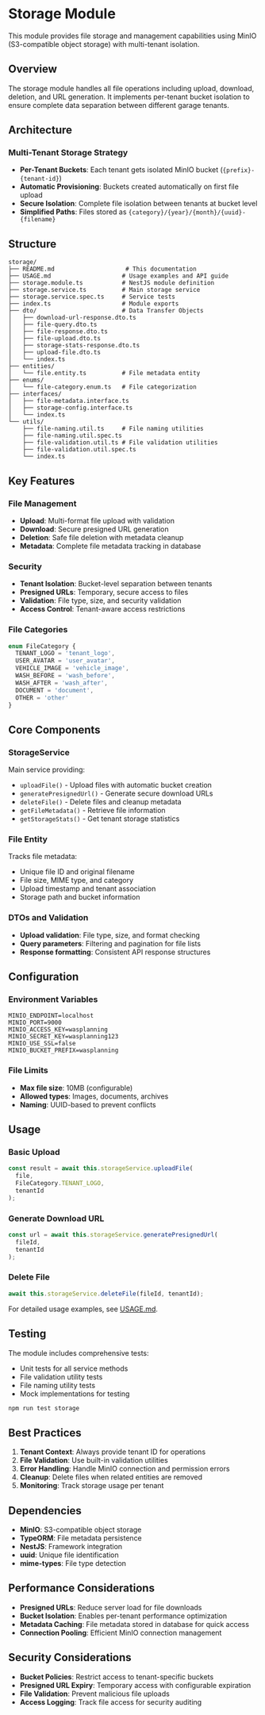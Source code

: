 # Storage Module

This module provides file storage and management capabilities using MinIO (S3-compatible object storage) with multi-tenant isolation.

## Overview

The storage module handles all file operations including upload, download, deletion, and URL generation. It implements per-tenant bucket isolation to ensure complete data separation between different garage tenants.

## Architecture

### Multi-Tenant Storage Strategy
- **Per-Tenant Buckets**: Each tenant gets isolated MinIO bucket (`{prefix}-{tenant-id}`)
- **Automatic Provisioning**: Buckets created automatically on first file upload
- **Secure Isolation**: Complete file isolation between tenants at bucket level
- **Simplified Paths**: Files stored as `{category}/{year}/{month}/{uuid}-{filename}`

## Structure

```
storage/
├── README.md                    # This documentation
├── USAGE.md                    # Usage examples and API guide
├── storage.module.ts           # NestJS module definition
├── storage.service.ts          # Main storage service
├── storage.service.spec.ts     # Service tests
├── index.ts                    # Module exports
├── dto/                        # Data Transfer Objects
│   ├── download-url-response.dto.ts
│   ├── file-query.dto.ts
│   ├── file-response.dto.ts
│   ├── file-upload.dto.ts
│   ├── storage-stats-response.dto.ts
│   ├── upload-file.dto.ts
│   └── index.ts
├── entities/
│   └── file.entity.ts          # File metadata entity
├── enums/
│   └── file-category.enum.ts   # File categorization
├── interfaces/
│   ├── file-metadata.interface.ts
│   ├── storage-config.interface.ts
│   └── index.ts
└── utils/
    ├── file-naming.util.ts     # File naming utilities
    ├── file-naming.util.spec.ts
    ├── file-validation.util.ts # File validation utilities
    ├── file-validation.util.spec.ts
    └── index.ts
```

## Key Features

### File Management
- **Upload**: Multi-format file upload with validation
- **Download**: Secure presigned URL generation
- **Deletion**: Safe file deletion with metadata cleanup
- **Metadata**: Complete file metadata tracking in database

### Security
- **Tenant Isolation**: Bucket-level separation between tenants
- **Presigned URLs**: Temporary, secure access to files
- **Validation**: File type, size, and security validation
- **Access Control**: Tenant-aware access restrictions

### File Categories
```typescript
enum FileCategory {
  TENANT_LOGO = 'tenant_logo',
  USER_AVATAR = 'user_avatar',
  VEHICLE_IMAGE = 'vehicle_image',
  WASH_BEFORE = 'wash_before',
  WASH_AFTER = 'wash_after',
  DOCUMENT = 'document',
  OTHER = 'other'
}
```

## Core Components

### StorageService
Main service providing:
- `uploadFile()` - Upload files with automatic bucket creation
- `generatePresignedUrl()` - Generate secure download URLs
- `deleteFile()` - Delete files and cleanup metadata
- `getFileMetadata()` - Retrieve file information
- `getStorageStats()` - Get tenant storage statistics

### File Entity
Tracks file metadata:
- Unique file ID and original filename
- File size, MIME type, and category
- Upload timestamp and tenant association
- Storage path and bucket information

### DTOs and Validation
- **Upload validation**: File type, size, and format checking
- **Query parameters**: Filtering and pagination for file lists
- **Response formatting**: Consistent API response structures

## Configuration

### Environment Variables
```env
MINIO_ENDPOINT=localhost
MINIO_PORT=9000
MINIO_ACCESS_KEY=wasplanning
MINIO_SECRET_KEY=wasplanning123
MINIO_USE_SSL=false
MINIO_BUCKET_PREFIX=wasplanning
```

### File Limits
- **Max file size**: 10MB (configurable)
- **Allowed types**: Images, documents, archives
- **Naming**: UUID-based to prevent conflicts

## Usage

### Basic Upload
```typescript
const result = await this.storageService.uploadFile(
  file,
  FileCategory.TENANT_LOGO,
  tenantId
);
```

### Generate Download URL
```typescript
const url = await this.storageService.generatePresignedUrl(
  fileId,
  tenantId
);
```

### Delete File
```typescript
await this.storageService.deleteFile(fileId, tenantId);
```

For detailed usage examples, see [USAGE.md](./USAGE.md).

## Testing

The module includes comprehensive tests:
- Unit tests for all service methods
- File validation utility tests
- File naming utility tests
- Mock implementations for testing

```bash
npm run test storage
```

## Best Practices

1. **Tenant Context**: Always provide tenant ID for operations
2. **File Validation**: Use built-in validation utilities
3. **Error Handling**: Handle MinIO connection and permission errors
4. **Cleanup**: Delete files when related entities are removed
5. **Monitoring**: Track storage usage per tenant

## Dependencies

- **MinIO**: S3-compatible object storage
- **TypeORM**: File metadata persistence
- **NestJS**: Framework integration
- **uuid**: Unique file identification
- **mime-types**: File type detection

## Performance Considerations

- **Presigned URLs**: Reduce server load for file downloads
- **Bucket Isolation**: Enables per-tenant performance optimization
- **Metadata Caching**: File metadata stored in database for quick access
- **Connection Pooling**: Efficient MinIO connection management

## Security Considerations

- **Bucket Policies**: Restrict access to tenant-specific buckets
- **Presigned URL Expiry**: Temporary access with configurable expiration
- **File Validation**: Prevent malicious file uploads
- **Access Logging**: Track file access for security auditing